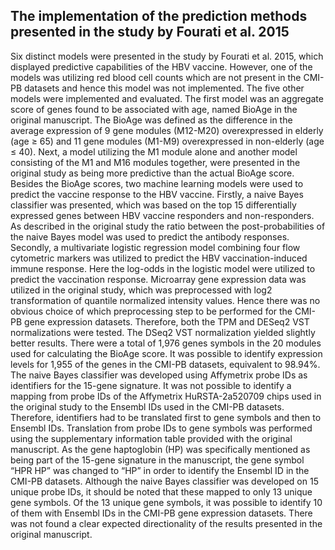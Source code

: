## The implementation of the prediction methods presented in the study by Fourati et al. 2015

Six distinct models were presented in the study by Fourati et al. 2015, which displayed predictive capabilities of the HBV vaccine. However, one of the models was utilizing red blood cell counts which are not present in the CMI-PB datasets and hence this model was not implemented. The five other models were implemented and evaluated. The first model was an aggregate score of genes found to be associated with age, named BioAge in the original manuscript. The BioAge was defined as the difference in the average expression of 9 gene modules (M12-M20) overexpressed in elderly (age ≥ 65) and 11 gene modules (M1-M9) overexpressed in non-elderly (age ≤ 40). Next, a model utilizing the M1 module alone and another model consisting of the M1 and M16 modules together, were presented in the original study as being more predictive than the actual BioAge score. Besides the BioAge scores, two machine learning models were used to predict the vaccine response to the HBV vaccine. Firstly, a naive Bayes classifier was presented, which was based on the top 15 differentially expressed genes between HBV vaccine responders and non-responders. As described in the original study the ratio between the post-probabilities of the naive Bayes model was used to predict the antibody responses. Secondly, a multivariate logistic regression model combining four flow cytometric markers was utilized to predict the HBV vaccination-induced immune response. Here the log-odds in the logistic model were utilized to predict the vaccination response.
Microarray gene expression data was utilized in the original study, which was preprocessed with log2 transformation of quantile normalized intensity values. Hence there was no obvious choice of which preprocessing step to be performed for the CMI-PB gene expression datasets. Therefore, both the TPM and DESeq2 VST normalizations were tested. The DSeq2 VST normalization yielded slightly better results. There were a total of 1,976 genes symbols in the 20 modules used for calculating the BioAge score. It was possible to identify expression levels for 1,955 of the genes in the CMI-PB datasets, equivalent to 98.94%. The naive Bayes classifier was developed using Affymetrix probe IDs as identifiers for the 15-gene signature. It was not possible to identify a mapping from probe IDs of the Affymetrix HuRSTA-2a520709 chips used in the original study to the Ensembl IDs used in the CMI-PB datasets. Therefore, identifiers had to be translated first to gene symbols and then to Ensembl IDs. Translation from probe IDs to gene symbols was performed using the supplementary information table provided with the original manuscript. As the gene haptoglobin (HP) was specifically mentioned as being part of the 15-gene signature in the manuscript, the gene symbol “HPR HP” was changed to “HP” in order to identify the Ensembl ID in the CMI-PB datasets. Although the naive Bayes classifier was developed on 15 unique probe IDs, it should be noted that these mapped to only 13 unique gene symbols. Of the 13 unique gene symbols, it was possible to identify 10 of them with Ensembl IDs in the CMI-PB gene expression datasets. There was not found a clear expected directionality of the results presented in the original manuscript.

